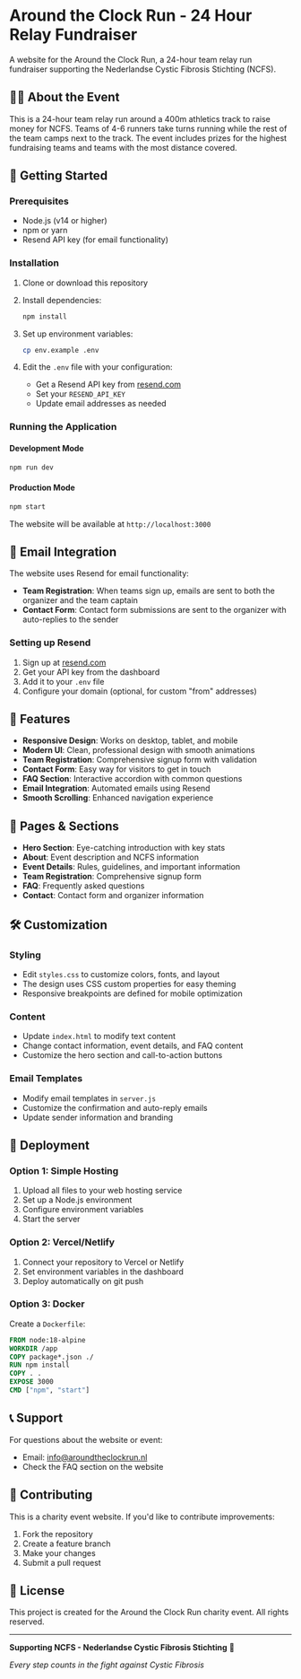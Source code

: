 # Around the Clock Run - 24 Hour Relay Fundraiser

A website for the Around the Clock Run, a 24-hour team relay run fundraiser supporting the Nederlandse Cystic Fibrosis Stichting (NCFS).

## 🏃‍♂️ About the Event

This is a 24-hour team relay run around a 400m athletics track to raise money for NCFS. Teams of 4-6 runners take turns running while the rest of the team camps next to the track. The event includes prizes for the highest fundraising teams and teams with the most distance covered.

## 🚀 Getting Started

### Prerequisites

- Node.js (v14 or higher)
- npm or yarn
- Resend API key (for email functionality)

### Installation

1. Clone or download this repository
2. Install dependencies:
   ```bash
   npm install
   ```

3. Set up environment variables:
   ```bash
   cp env.example .env
   ```
   
4. Edit the `.env` file with your configuration:
   - Get a Resend API key from [resend.com](https://resend.com/api-keys)
   - Set your `RESEND_API_KEY`
   - Update email addresses as needed

### Running the Application

#### Development Mode
```bash
npm run dev
```

#### Production Mode
```bash
npm start
```

The website will be available at `http://localhost:3000`

## 📧 Email Integration

The website uses Resend for email functionality:

- **Team Registration**: When teams sign up, emails are sent to both the organizer and the team captain
- **Contact Form**: Contact form submissions are sent to the organizer with auto-replies to the sender

### Setting up Resend

1. Sign up at [resend.com](https://resend.com)
2. Get your API key from the dashboard
3. Add it to your `.env` file
4. Configure your domain (optional, for custom "from" addresses)

## 🎨 Features

- **Responsive Design**: Works on desktop, tablet, and mobile
- **Modern UI**: Clean, professional design with smooth animations
- **Team Registration**: Comprehensive signup form with validation
- **Contact Form**: Easy way for visitors to get in touch
- **FAQ Section**: Interactive accordion with common questions
- **Email Integration**: Automated emails using Resend
- **Smooth Scrolling**: Enhanced navigation experience

## 📱 Pages & Sections

- **Hero Section**: Eye-catching introduction with key stats
- **About**: Event description and NCFS information
- **Event Details**: Rules, guidelines, and important information
- **Team Registration**: Comprehensive signup form
- **FAQ**: Frequently asked questions
- **Contact**: Contact form and organizer information

## 🛠️ Customization

### Styling
- Edit `styles.css` to customize colors, fonts, and layout
- The design uses CSS custom properties for easy theming
- Responsive breakpoints are defined for mobile optimization

### Content
- Update `index.html` to modify text content
- Change contact information, event details, and FAQ content
- Customize the hero section and call-to-action buttons

### Email Templates
- Modify email templates in `server.js`
- Customize the confirmation and auto-reply emails
- Update sender information and branding

## 🚀 Deployment

### Option 1: Simple Hosting
1. Upload all files to your web hosting service
2. Set up a Node.js environment
3. Configure environment variables
4. Start the server

### Option 2: Vercel/Netlify
1. Connect your repository to Vercel or Netlify
2. Set environment variables in the dashboard
3. Deploy automatically on git push

### Option 3: Docker
Create a `Dockerfile`:
```dockerfile
FROM node:18-alpine
WORKDIR /app
COPY package*.json ./
RUN npm install
COPY . .
EXPOSE 3000
CMD ["npm", "start"]
```

## 📞 Support

For questions about the website or event:
- Email: info@aroundtheclockrun.nl
- Check the FAQ section on the website

## 🤝 Contributing

This is a charity event website. If you'd like to contribute improvements:
1. Fork the repository
2. Create a feature branch
3. Make your changes
4. Submit a pull request

## 📄 License

This project is created for the Around the Clock Run charity event. All rights reserved.

---

**Supporting NCFS - Nederlandse Cystic Fibrosis Stichting** 💙

*Every step counts in the fight against Cystic Fibrosis*
